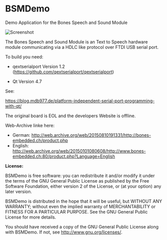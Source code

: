 BSMDemo
=======

Demo Application for the Bones Speech and Sound Module

![Screenshot](https://blog.mdb977.de/media/pages/blog/platform-independent-serial-port-programming-with-qt/a0a5216903-1663490567/bsm.png)

The Bones Speech and Sound Module is an Text to Speech hardware module communicating via a HDLC like protocol over FTDI USB serial port.

To build you need:

- qextserialport Version 1.2 (https://github.com/qextserialport/qextserialport)

- Qt Version 4.7 

See:

https://blog.mdb977.de/platform-independent-serial-port-programming-with-qt/
 
The original board is EOL and the developers Website is offline.
 
Web-Archive linke here:

- German:  http://web.archive.org/web/20150810191331/http://bones-embedded.ch/product.php
- English: http://web.archive.org/web/20150101080608/http://www.bones-embedded.ch:80/product.php?Language=English


**License:**

BSMDemo is free software: you can redistribute it and/or modify it under the terms of the GNU General Public License as published by the Free Software Foundation, either version 2 of the License, or (at your option) any later version.

BSMDemo is distributed in the hope that it will be useful, but WITHOUT ANY WARRANTY; without even the implied warranty of MERCHANTABILITY or FITNESS FOR A PARTICULAR PURPOSE.  See the GNU General Public License for more details.

You should have received a copy of the GNU General Public License along with BSMDemo. If not, see <http://www.gnu.org/licenses/>.
